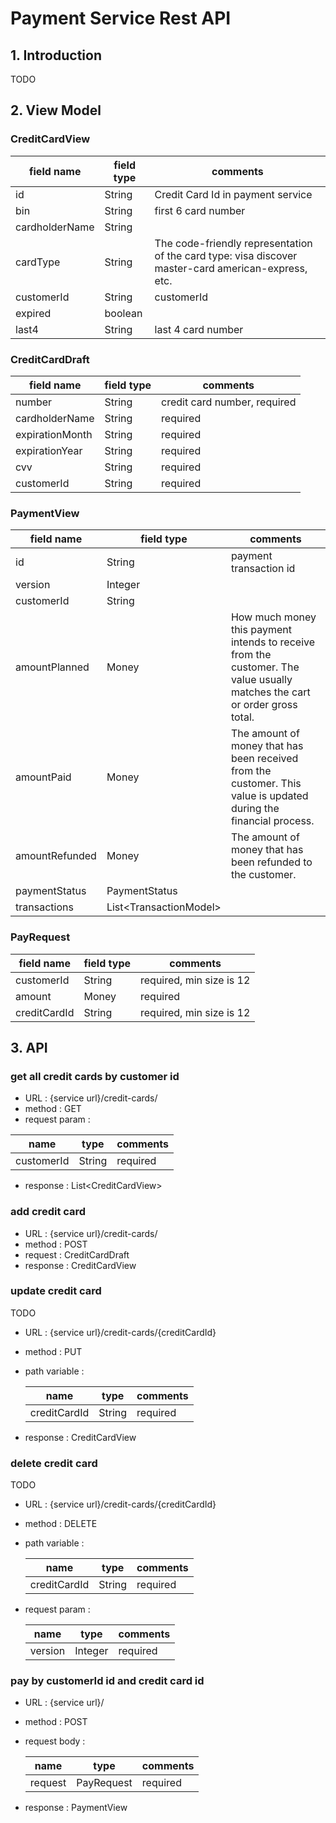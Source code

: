 # Payment Service Rest API

## 1. Introduction

TODO

## 2. View Model

### CreditCardView

| field name | field type | comments |
|-----|------|-----|
| id | String | Credit Card Id in payment service |
| bin | String | first 6 card number |
| cardholderName | String | |
| cardType | String | The code-friendly representation of the card type: visa discover master-card american-express, etc. |
| customerId | String | customerId|
| expired | boolean | |
| last4 | String | last 4 card number |

### CreditCardDraft

| field name | field type | comments |
|-----|------|-----|
| number | String | credit card number, required |
| cardholderName | String | required |
| expirationMonth | String | required |
| expirationYear | String | required |
| cvv | String | required |
| customerId | String | required |

### PaymentView

| field name | field type | comments |
|-----|------|-----|
| id | String | payment transaction id |
| version | Integer | |
| customerId | String | |
| amountPlanned | Money |  How much money this payment intends to receive from the customer. The value usually matches the cart or order gross total. |
| amountPaid | Money |  The amount of money that has been received from the customer. This value is updated during the financial process. |
| amountRefunded | Money |  The amount of money that has been refunded to the customer. |
| paymentStatus | PaymentStatus | |
| transactions | List\<TransactionModel\> | |

### PayRequest

| field name | field type | comments |
|-----|------|-----|
| customerId | String | required, min size is 12 |
| amount | Money | required |
| creditCardId | String | required, min size is 12 |

## 3. API

### get all credit cards by customer id

* URL : {service url}/credit-cards/
* method : GET
* request param :

 | name | type | comments |
 |-|-|-|
 | customerId | String | required |

* response : List\<CreditCardView\>

### add credit card

* URL : {service url}/credit-cards/
* method : POST
* request : CreditCardDraft
* response : CreditCardView

### update credit card

TODO

* URL : {service url}/credit-cards/{creditCardId}
* method : PUT
* path variable :

   | name | type | comments |
   |-|-|-|
   | creditCardId | String | required |

* response : CreditCardView

### delete credit card

TODO

* URL : {service url}/credit-cards/{creditCardId}
* method : DELETE
* path variable :

  | name | type | comments |
  |-|-|-|
  | creditCardId | String | required |

* request param :

  | name | type | comments |
  |-|-|-|
  | version | Integer | required |

### pay by customerId id and credit card id

* URL : {service url}/
* method : POST
* request body :

  | name | type | comments |
  |-|-|-|
  | request | PayRequest | required |

* response : PaymentView
